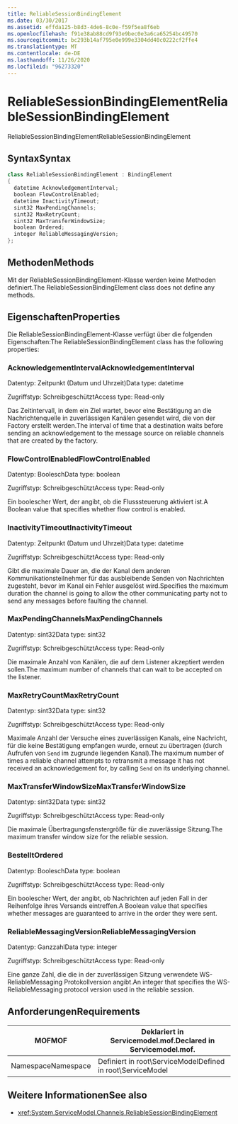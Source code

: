 ```yaml
---
title: ReliableSessionBindingElement
ms.date: 03/30/2017
ms.assetid: effda125-b8d3-4de6-8c0e-f59f5ea8f6eb
ms.openlocfilehash: f91e38ab88cd9f93e9bec0e3a6ca65254bc49570
ms.sourcegitcommit: bc293b14af795e0e999e3304dd40c0222cf2ffe4
ms.translationtype: MT
ms.contentlocale: de-DE
ms.lasthandoff: 11/26/2020
ms.locfileid: "96273320"
---
```

# <a name="reliablesessionbindingelement"></a><span data-ttu-id="8cce9-102">ReliableSessionBindingElement</span><span class="sxs-lookup"><span data-stu-id="8cce9-102">ReliableSessionBindingElement</span></span>

<span data-ttu-id="8cce9-103">ReliableSessionBindingElement</span><span class="sxs-lookup"><span data-stu-id="8cce9-103">ReliableSessionBindingElement</span></span>  
  
## <a name="syntax"></a><span data-ttu-id="8cce9-104">Syntax</span><span class="sxs-lookup"><span data-stu-id="8cce9-104">Syntax</span></span>  
  
```csharp
class ReliableSessionBindingElement : BindingElement  
{  
  datetime AcknowledgementInterval;  
  boolean FlowControlEnabled;  
  datetime InactivityTimeout;  
  sint32 MaxPendingChannels;  
  sint32 MaxRetryCount;  
  sint32 MaxTransferWindowSize;  
  boolean Ordered;  
  integer ReliableMessagingVersion;  
};  
```  
  
## <a name="methods"></a><span data-ttu-id="8cce9-105">Methoden</span><span class="sxs-lookup"><span data-stu-id="8cce9-105">Methods</span></span>  

 <span data-ttu-id="8cce9-106">Mit der ReliableSessionBindingElement-Klasse werden keine Methoden definiert.</span><span class="sxs-lookup"><span data-stu-id="8cce9-106">The ReliableSessionBindingElement class does not define any methods.</span></span>  
  
## <a name="properties"></a><span data-ttu-id="8cce9-107">Eigenschaften</span><span class="sxs-lookup"><span data-stu-id="8cce9-107">Properties</span></span>  

 <span data-ttu-id="8cce9-108">Die ReliableSessionBindingElement-Klasse verfügt über die folgenden Eigenschaften:</span><span class="sxs-lookup"><span data-stu-id="8cce9-108">The ReliableSessionBindingElement class has the following properties:</span></span>  
  
### <a name="acknowledgementinterval"></a><span data-ttu-id="8cce9-109">AcknowledgementInterval</span><span class="sxs-lookup"><span data-stu-id="8cce9-109">AcknowledgementInterval</span></span>  

 <span data-ttu-id="8cce9-110">Datentyp: Zeitpunkt (Datum und Uhrzeit)</span><span class="sxs-lookup"><span data-stu-id="8cce9-110">Data type: datetime</span></span>  
  
 <span data-ttu-id="8cce9-111">Zugriffstyp: Schreibgeschützt</span><span class="sxs-lookup"><span data-stu-id="8cce9-111">Access type: Read-only</span></span>  
  
 <span data-ttu-id="8cce9-112">Das Zeitintervall, in dem ein Ziel wartet, bevor eine Bestätigung an die Nachrichtenquelle in zuverlässigen Kanälen gesendet wird, die von der Factory erstellt werden.</span><span class="sxs-lookup"><span data-stu-id="8cce9-112">The interval of time that a destination waits before sending an acknowledgement to the message source on reliable channels that are created by the factory.</span></span>  
  
### <a name="flowcontrolenabled"></a><span data-ttu-id="8cce9-113">FlowControlEnabled</span><span class="sxs-lookup"><span data-stu-id="8cce9-113">FlowControlEnabled</span></span>  

 <span data-ttu-id="8cce9-114">Datentyp: Boolesch</span><span class="sxs-lookup"><span data-stu-id="8cce9-114">Data type: boolean</span></span>  
  
 <span data-ttu-id="8cce9-115">Zugriffstyp: Schreibgeschützt</span><span class="sxs-lookup"><span data-stu-id="8cce9-115">Access type: Read-only</span></span>  
  
 <span data-ttu-id="8cce9-116">Ein boolescher Wert, der angibt, ob die Flusssteuerung aktiviert ist.</span><span class="sxs-lookup"><span data-stu-id="8cce9-116">A Boolean value that specifies whether flow control is enabled.</span></span>  
  
### <a name="inactivitytimeout"></a><span data-ttu-id="8cce9-117">InactivityTimeout</span><span class="sxs-lookup"><span data-stu-id="8cce9-117">InactivityTimeout</span></span>  

 <span data-ttu-id="8cce9-118">Datentyp: Zeitpunkt (Datum und Uhrzeit)</span><span class="sxs-lookup"><span data-stu-id="8cce9-118">Data type: datetime</span></span>  
  
 <span data-ttu-id="8cce9-119">Zugriffstyp: Schreibgeschützt</span><span class="sxs-lookup"><span data-stu-id="8cce9-119">Access type: Read-only</span></span>  
  
 <span data-ttu-id="8cce9-120">Gibt die maximale Dauer an, die der Kanal dem anderen Kommunikationsteilnehmer für das ausbleibende Senden von Nachrichten zugesteht, bevor im Kanal ein Fehler ausgelöst wird.</span><span class="sxs-lookup"><span data-stu-id="8cce9-120">Specifies the maximum duration the channel is going to allow the other communicating party not to send any messages before faulting the channel.</span></span>  
  
### <a name="maxpendingchannels"></a><span data-ttu-id="8cce9-121">MaxPendingChannels</span><span class="sxs-lookup"><span data-stu-id="8cce9-121">MaxPendingChannels</span></span>  

 <span data-ttu-id="8cce9-122">Datentyp: sint32</span><span class="sxs-lookup"><span data-stu-id="8cce9-122">Data type: sint32</span></span>  
  
 <span data-ttu-id="8cce9-123">Zugriffstyp: Schreibgeschützt</span><span class="sxs-lookup"><span data-stu-id="8cce9-123">Access type: Read-only</span></span>  
  
 <span data-ttu-id="8cce9-124">Die maximale Anzahl von Kanälen, die auf dem Listener akzeptiert werden sollen.</span><span class="sxs-lookup"><span data-stu-id="8cce9-124">The maximum number of channels that can wait to be accepted on the listener.</span></span>  
  
### <a name="maxretrycount"></a><span data-ttu-id="8cce9-125">MaxRetryCount</span><span class="sxs-lookup"><span data-stu-id="8cce9-125">MaxRetryCount</span></span>  

 <span data-ttu-id="8cce9-126">Datentyp: sint32</span><span class="sxs-lookup"><span data-stu-id="8cce9-126">Data type: sint32</span></span>  
  
 <span data-ttu-id="8cce9-127">Zugriffstyp: Schreibgeschützt</span><span class="sxs-lookup"><span data-stu-id="8cce9-127">Access type: Read-only</span></span>  
  
 <span data-ttu-id="8cce9-128">Maximale Anzahl der Versuche eines zuverlässigen Kanals, eine Nachricht, für die keine Bestätigung empfangen wurde, erneut zu übertragen (durch Aufrufen von `Send` im zugrunde liegenden Kanal).</span><span class="sxs-lookup"><span data-stu-id="8cce9-128">The maximum number of times a reliable channel attempts to retransmit a message it has not received an acknowledgement for, by calling `Send` on its underlying channel.</span></span>  
  
### <a name="maxtransferwindowsize"></a><span data-ttu-id="8cce9-129">MaxTransferWindowSize</span><span class="sxs-lookup"><span data-stu-id="8cce9-129">MaxTransferWindowSize</span></span>  

 <span data-ttu-id="8cce9-130">Datentyp: sint32</span><span class="sxs-lookup"><span data-stu-id="8cce9-130">Data type: sint32</span></span>  
  
 <span data-ttu-id="8cce9-131">Zugriffstyp: Schreibgeschützt</span><span class="sxs-lookup"><span data-stu-id="8cce9-131">Access type: Read-only</span></span>  
  
 <span data-ttu-id="8cce9-132">Die maximale Übertragungsfenstergröße für die zuverlässige Sitzung.</span><span class="sxs-lookup"><span data-stu-id="8cce9-132">The maximum transfer window size for the reliable session.</span></span>  
  
### <a name="ordered"></a><span data-ttu-id="8cce9-133">Bestellt</span><span class="sxs-lookup"><span data-stu-id="8cce9-133">Ordered</span></span>  

 <span data-ttu-id="8cce9-134">Datentyp: Boolesch</span><span class="sxs-lookup"><span data-stu-id="8cce9-134">Data type: boolean</span></span>  
  
 <span data-ttu-id="8cce9-135">Zugriffstyp: Schreibgeschützt</span><span class="sxs-lookup"><span data-stu-id="8cce9-135">Access type: Read-only</span></span>  
  
 <span data-ttu-id="8cce9-136">Ein boolescher Wert, der angibt, ob Nachrichten auf jeden Fall in der Reihenfolge ihres Versands eintreffen.</span><span class="sxs-lookup"><span data-stu-id="8cce9-136">A Boolean value that specifies whether messages are guaranteed to arrive in the order they were sent.</span></span>  
  
### <a name="reliablemessagingversion"></a><span data-ttu-id="8cce9-137">ReliableMessagingVersion</span><span class="sxs-lookup"><span data-stu-id="8cce9-137">ReliableMessagingVersion</span></span>  

 <span data-ttu-id="8cce9-138">Datentyp: Ganzzahl</span><span class="sxs-lookup"><span data-stu-id="8cce9-138">Data type: integer</span></span>  
  
 <span data-ttu-id="8cce9-139">Zugriffstyp: Schreibgeschützt</span><span class="sxs-lookup"><span data-stu-id="8cce9-139">Access type: Read-only</span></span>  
  
 <span data-ttu-id="8cce9-140">Eine ganze Zahl, die die in der zuverlässigen Sitzung verwendete WS-ReliableMessaging Protokollversion angibt.</span><span class="sxs-lookup"><span data-stu-id="8cce9-140">An integer that specifies the WS-ReliableMessaging protocol version used in the reliable session.</span></span>  
  
## <a name="requirements"></a><span data-ttu-id="8cce9-141">Anforderungen</span><span class="sxs-lookup"><span data-stu-id="8cce9-141">Requirements</span></span>  
  
|<span data-ttu-id="8cce9-142">MOF</span><span class="sxs-lookup"><span data-stu-id="8cce9-142">MOF</span></span>|<span data-ttu-id="8cce9-143">Deklariert in Servicemodel.mof.</span><span class="sxs-lookup"><span data-stu-id="8cce9-143">Declared in Servicemodel.mof.</span></span>|  
|---------|-----------------------------------|  
|<span data-ttu-id="8cce9-144">Namespace</span><span class="sxs-lookup"><span data-stu-id="8cce9-144">Namespace</span></span>|<span data-ttu-id="8cce9-145">Definiert in root\ServiceModel</span><span class="sxs-lookup"><span data-stu-id="8cce9-145">Defined in root\ServiceModel</span></span>|  
  
## <a name="see-also"></a><span data-ttu-id="8cce9-146">Weitere Informationen</span><span class="sxs-lookup"><span data-stu-id="8cce9-146">See also</span></span>

- <xref:System.ServiceModel.Channels.ReliableSessionBindingElement>
